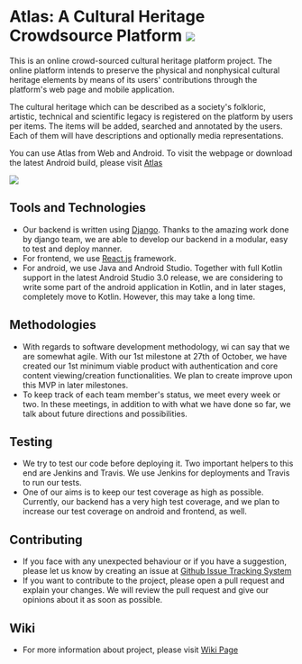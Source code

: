 # Atlas: A Cultural Heritage Crowdsource Platform  ![](https://travis-ci.org/bounswe/bounswe2017group10.svg?branch=master)

This is an online crowd-sourced cultural heritage platform project. The online platform intends to preserve the physical and nonphysical cultural heritage elements by means of its users' contributions through the platform's web page and mobile application.

The cultural heritage which can be described as a society's folkloric, artistic, technical and scientific legacy is registered on the platform by users per items. The items will be added, searched and annotated by the users. Each of them will have descriptions and optionally media representations. 

You can use Atlas from Web and Android. To visit the webpage or download the latest Android build, please visit [Atlas](http://54.235.57.209/)

![](http://i.imgur.com/3OLTFVq.jpg)

## Tools and Technologies
- Our backend is written using [Django](https://www.djangoproject.com/). Thanks to the amazing work done by django team, we are able to develop our backend in a modular, easy to test and deploy manner.
- For frontend, we use [React.js](https://reactjs.org/) framework.
- For android, we use Java and Android Studio. Together with full Kotlin support in the latest Android Studio 3.0 release, we are considering to write some part of the android application in Kotlin, and in later stages, completely move to Kotlin. However, this may take a long time.

## Methodologies
- With regards to software development methodology, wi can say that we are somewhat agile. With our 1st milestone at 27th of October, we have created our 1st minimum viable product with authentication and core content viewing/creation functionalities. We plan to create improve upon this MVP in later milestones.
- To keep track of each team member's status, we meet every week or two. In these meetings, in addition to with what we have done so far, we talk about future directions and possibilities.

## Testing
- We try to test our code before deploying it. Two important helpers to this end are Jenkins and Travis. We use Jenkins for deployments and Travis to run our tests.
- One of our aims is to keep our test coverage as high as possible. Currently, our backend has a very high test coverage, and we plan to increase our test coverage on android and frontend, as well.

## Contributing
- If you face with any unexpected behaviour or if you have a suggestion, please let us know by creating an issue at [Github Issue Tracking System](https://github.com/bounswe/bounswe2017group10/issues)
- If you want to contribute to the project, please open a pull request and explain your changes. We will review the pull request and give our opinions about it as soon as possible.

## Wiki
- For more information about project, please visit [Wiki Page](https://github.com/bounswe/bounswe2017group10/wiki)
